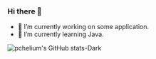 ### Hi there 👋

- 🔭 I’m currently working on some application.
- 🌱 I’m currently learning Java.

![pchelium's GitHub stats-Dark](https://github-readme-stats.vercel.app/api?username=pchelium&show_icons=true&theme=dark#gh-dark-mode-only)
<!--
- 👯 I’m looking to collaborate on ...
- 🤔 I’m looking for help with ...
- 💬 Ask me about ...
- 📫 How to reach me: ...
- 😄 Pronouns: ...
- ⚡ Fun fact: ...
-->
